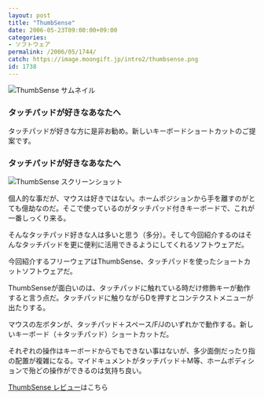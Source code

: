 ```yaml
---
layout: post
title: "ThumbSense"
date: 2006-05-23T09:00:00+09:00
categories:
- ソフトウェア
permalink: /2006/05/1744/
catch: https://image.moongift.jp/intro2/thumbsense.png
id: 1738
---
```

 ![ThumbSense サムネイル](https://image.moongift.jp/intro2/thumbsense.t.png "ThumbSense サムネイル")
  

### タッチパッドが好きなあなたへ
  
タッチパッドが好きな方に是非お勧め。新しいキーボードショートカットのご提案です。  
<!--more-->  

### タッチパッドが好きなあなたへ
  

![ThumbSense スクリーンショット](https://image.moongift.jp/intro2/thumbsense.png "ThumbSense スクリーンショット")

  

個人的な事だが、マウスは好きではない。ホームポジションから手を離すのがとても億劫なのだ。そこで使っているのがタッチパッド付きキーボードで、これが一番しっくり来る。

  

そんなタッチパッド好きな人は多いと思う（多分）。そして今回紹介するのはそんなタッチパッドを更に便利に活用できるようにしてくれるソフトウェアだ。

  

今回紹介するフリーウェアはThumbSense、タッチパッドを使ったショートカットソフトウェアだ。

  

ThumbSenseが面白いのは、タッチパッドに触れている時だけ修飾キーが動作すると言う点だ。タッチパッドに触りながらDを押すとコンテクストメニューが出たりする。

  

マウスの左ボタンが、タッチパッド＋スペース/F/Jのいずれかで動作する。新しいキーボード（＋タッチパッド）ショートカットだ。

  

それぞれの操作はキーボードからでもできない事はないが、多少面倒だったり指の配置が複雑になる。マイドキュメントがタッチパッド＋M等、ホームポディションで殆どの操作ができるのは気持ち良い。

  

[ThumbSense レビュー](http://fw.moongift.jp/review/i-1747.html)はこちら

